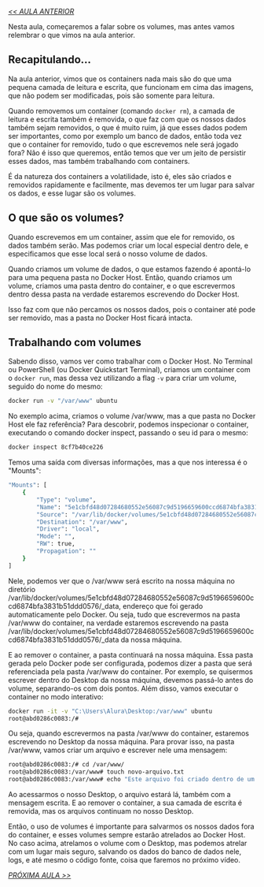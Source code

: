 *[<< AULA ANTERIOR](https://github.com/pvreboucas/docker/blob/aula-2/aulas/3-praticando-com-docker-run.md)*

Nesta aula, começaremos a falar sobre os volumes, mas antes vamos relembrar o que vimos na aula anterior.

## Recapitulando... ##

Na aula anterior, vimos que os containers nada mais são do que uma pequena camada de leitura e escrita, que funcionam em cima das imagens, que não podem ser modificadas, pois são somente para leitura.

Quando removemos um container (comando ```docker rm```), a camada de leitura e escrita também é removida, o que faz com que os nossos dados também sejam removidos, o que é muito ruim, já que esses dados podem ser importantes, como por exemplo um banco de dados, então toda vez que o container for removido, tudo o que escrevemos nele será jogado fora? Não é isso que queremos, então temos que ver um jeito de persistir esses dados, mas também trabalhando com containers.

É da natureza dos containers a volatilidade, isto é, eles são criados e removidos rapidamente e facilmente, mas devemos ter um lugar para salvar os dados, e esse lugar são os volumes.

## O que são os volumes? ##


Quando escrevemos em um container, assim que ele for removido, os dados também serão. Mas podemos criar um local especial dentro dele, e especificamos que esse local será o nosso volume de dados.

Quando criamos um volume de dados, o que estamos fazendo é apontá-lo para uma pequena pasta no Docker Host. Então, quando criamos um volume, criamos uma pasta dentro do container, e o que escrevermos dentro dessa pasta na verdade estaremos escrevendo do Docker Host.

Isso faz com que não percamos os nossos dados, pois o container até pode ser removido, mas a pasta no Docker Host ficará intacta.

## Trabalhando com volumes ##

Sabendo disso, vamos ver como trabalhar com o Docker Host. No Terminal ou PowerShell (ou Docker Quickstart Terminal), criamos um container com o ```docker run```, mas dessa vez utilizando a flag ```-v``` para criar um volume, seguido do nome do mesmo:

```bash
docker run -v "/var/www" ubuntu
```

No exemplo acima, criamos o volume /var/www, mas a que pasta no Docker Host ele faz referência? Para descobrir, podemos inspecionar o container, executando o comando docker inspect, passando o seu id para o mesmo:

```bash
docker inspect 8cf7b40ce226
```
Temos uma saída com diversas informações, mas a que nos interessa é o "Mounts":

```bash
"Mounts": [
    {
        "Type": "volume",
        "Name": "5e1cbfd48d07284680552e56087c9d5196659600ccd6874bfa3831b51ddd0576",
        "Source": "/var/lib/docker/volumes/5e1cbfd48d07284680552e56087c9d5196659600ccd6874bfa3831b51ddd0576/_data",
        "Destination": "/var/www",
        "Driver": "local",
        "Mode": "",
        "RW": true,
        "Propagation": ""
    }
]
```

Nele, podemos ver que o /var/www será escrito na nossa máquina no diretório /var/lib/docker/volumes/5e1cbfd48d07284680552e56087c9d5196659600ccd6874bfa3831b51ddd0576/_data, endereço que foi gerado automaticamente pelo Docker. Ou seja, tudo que escrevermos na pasta /var/www do container, na verdade estaremos escrevendo na pasta /var/lib/docker/volumes/5e1cbfd48d07284680552e56087c9d5196659600ccd6874bfa3831b51ddd0576/_data da nossa máquina.

E ao remover o container, a pasta continuará na nossa máquina. Essa pasta gerada pelo Docker pode ser configurada, podemos dizer a pasta que será referenciada pela pasta /var/www do container. Por exemplo, se quisermos escrever dentro do Desktop da nossa máquina, devemos passá-lo antes do volume, separando-os com dois pontos. Além disso, vamos executar o container no modo interativo:

```bash
docker run -it -v "C:\Users\Alura\Desktop:/var/www" ubuntu
root@abd0286c0083:/#
```

Ou seja, quando escrevermos na pasta /var/www do container, estaremos escrevendo no Desktop da nossa máquina. Para provar isso, na pasta /var/www, vamos criar um arquivo e escrever nele uma mensagem:

```bash
root@abd0286c0083:/# cd /var/www/
root@abd0286c0083:/var/www# touch novo-arquivo.txt
root@abd0286c0083:/var/www# echo "Este arquivo foi criado dentro de um volume" > novo-arquivo.txt
```

Ao acessarmos o nosso Desktop, o arquivo estará lá, também com a mensagem escrita. E ao remover o container, a sua camada de escrita é removida, mas os arquivos continuam no nosso Desktop.

Então, o uso de volumes é importante para salvarmos os nossos dados fora do container, e esses volumes sempre estarão atrelados ao Docker Host. No caso acima, atrelamos o volume com o Desktop, mas podemos atrelar com um lugar mais seguro, salvando os dados do banco de dados nele, logs, e até mesmo o código fonte, coisa que faremos no próximo vídeo.


*[PRÓXIMA AULA >>](https://github.com/pvreboucas/docker/blob/aula-3/aulas/2-rodando-codigo-em-um-container.md)*
